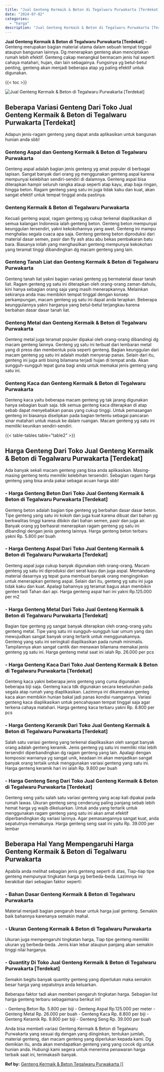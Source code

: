 ```yaml
---
title: "Jual Genteng Kermaik & Beton di Tegalwaru Purwakarta [Terdekat]"
date: "2024-07-02"
categories: 
  - "harga"
description: "Jual Genteng Kermaik & Beton di Tegalwaru Purwakarta [Terdekat]. Anda bisa membeli variasi Genteng Kermaik & Beton di Tegalwaru Purwakarta yang sesuai dg den..."
---
```


**Jual Genteng Kermaik & Beton di Tegalwaru Purwakarta \[Terdekat\]** – Genteng merupakan bagian material utama dalam sebuah tempat tinggal ataupun bangunan lainnya. Dg menerapkan genteng akan menciptakan rumah lebih efektif. Genteng cakap menangkal bermacam jenis hal seperti cahaya matahari, hujan, dan lain sebagainya. Fungsinya yg betul-betul penting, genteng akan menjadi beberapa atap yg paling efektif untuk digunakan.

{{< toc >}}

![Jual Genteng Kermaik & Beton di Tegalwaru Purwakarta [Terdekat]](/images/genteng-minimalis-murah06.png)

## Beberapa Variasi Genteng Dari Toko Jual Genteng Kermaik & Beton di Tegalwaru Purwakarta \[Terdekat\]

Adapun jenis-ragam genteng yang dapat anda aplikasikan untuk bangunan hunian anda sbb!

### Genteng Aspal dan Genteng Kermaik & Beton di Tegalwaru Purwakarta

Genteng aspal adalah bagian jenis genteng yg amat populer di berbagai lapisan. Sangat banyak dari orang yg menggunakan genteng aspal karena mempunyai kelebihan sendiri-sendiri di dalamnya. Genteng aspal bisa diterapkan hampir seluruh rangka ataup seperti atap kayu, atap baja ringan, hingga beton. Ragam genteng yang satu ini juga tidak kaku dan kuat, akan sangat efektif untuk tempat tinggal anda pastinya.

### Genteng Kermaik & Beton di Tegalwaru Purwakarta

Kecuali genteng aspal, ragam genteng yg cukup terkenal diaplikasikan di semua kalangan Indonesia ialah genteng beton. Genteng beton mempunyai keunggulan tersendiri, yakni kekokohannya yang awet. Genteng ini mampu menghalau segala cuaca apa saja. Genteng genteng beton diproduksi dari material dasar semen, pasir dan fly ash atau abu bekas pembakaran batu bara. Biasanya inilah yang menghasilkan genteng mempunyai kekokohan yang teramat tinggi dibandingkan dg macam genteng yang lain.

### Genteng Tanah Liat dan Genteng Kermaik & Beton di Tegalwaru Purwakarta

Genteng tanah liat yakni bagian variasi genteng yg bermaterial dasar tanah liat. Ragam genteng yg satu ini diterapkan oleh orang-orang zaman dahulu, kini hanya sebagian orang saja yang masih menerapkannya. Melainkan sekiranya anda mau membikin tempat tinggal dengan konsep perkampungan, macam genteng yg satu ini dapat anda terapkan. Beberapa keunggulannya yakni harganya yang betul-betul terjangkau karena berbahan dasar dasar tanah liat.

### Genteng Metal dan Genteng Kermaik & Beton di Tegalwaru Purwakarta

Genteng metal juga teramat populer dipakai oleh orang-orang dibandingi dg macam genteng lainnya. Genteng yg satu ini terbuat dari lembaran metal yang di press dan membentuk pola seperti genteng. Bagian keunggulan dari macam genteng yg satu ini adalah mudah menyerap panas. Selain dari itu, genteng ini juga anti bising bilamana terjadi hujan di tempat anda. Akan sungguh-sungguh tepat guna bagi anda untuk memakai jenis genteng yang satu ini.

### Genteng Kaca dan Genteng Kermaik & Beton di Tegalwaru Purwakarta

Genteng kaca yaitu beberapa macam genteng yg tak jarang digunakan hanya sebagian buah saja. tdk semua genteng kaca diterapkan di atap sebab dapat menyebabkan panas yang cukup tinggi. Untuk pemasangan genteng ini biasanya diselipkan pada bagian tertentu sebagai pancaran sinar matahari untuk masuk ke dalam ruangan. Macam genteng yg satu ini memiliki keunikan sendiri-sendiri.

{{< table-tables table="table2" >}}

## Harga Genteng Dari Toko Jual Genteng Kermaik & Beton di Tegalwaru Purwakarta \[Terdekat\]

Ada banyak sekali macam genteng yang bisa anda aplikasikan. Masing-masing genteng tentu memiliki kelebihan tersendiri. Sebagian ragam harga genteng yang bisa anda pakai sebagai acuan harga sbb!

### \- Harga Genteng Beton Dari Toko Jual Genteng Kermaik & Beton di Tegalwaru Purwakarta \[Terdekat\]

Genteng beton adalah bagian tipe genteng yg berbahan dasar dasar beton. Tipe genteng yang satu ini kokoh dan juga kuat karena dibuat dari bahan yg berkwalitas tinggi karena dibikin dari bahan semen, pasir dan juga air. Banyak orang yg berhasrat menerapkan ragam genteng yg satu ini dibandingi dengan jenis genteng lainnya. Harga genteng beton terbaru yakni Rp. 5.800 per buah

### \- Harga Genteng Aspal Dari Toko Jual Genteng Kermaik & Beton di Tegalwaru Purwakarta \[Terdekat\]

Genteng aspal juga cukup banyak digunakan oleh orang-orang. Macam genteng yg satu ini diproduksi dari serat kayu dan juga aspal. Memandang material dasarnya yg tepat guna membuat banyak orang menginginkan untuk menerapkan genteng aspal. Selain dari itu, genteng yg satu ini juga tidak kaku dan kuat. Apalagi bahannya yg teramat bagus akan membikin genten tadi Tahan dari api. Harga genteng aspal hari ini yakni Rp.125.000 per m2

### \- Harga Genteng Metal Dari Toko Jual Genteng Kermaik & Beton di Tegalwaru Purwakarta \[Terdekat\]

Bagian tipe genteng yg sangat banyak diterapkan oleh orang-orang yaitu genteng metal. Tipe yang satu ini sungguh-sungguh luar umum yang dan mewujudkan sangat banyak orang tertarik untuk menggunakannya. Genteng yang satu ini seringkali diaplikasikan pada rumah minimalis. Tampilannya akan sangat cantik dan menawan bilamana memakai jenis genteng yg satu ini. Harga genteng metal saat ini ialah Rp. 26.000 per pcs

### \- Harga Genteng Kaca Dari Toko Jual Genteng Kermaik & Beton di Tegalwaru Purwakarta \[Terdekat\]

Genteng kaca yakni beberapa jenis genteng yang cuma digunakan beberapa biji saja. Genteng kaca tdk digunakan secara keseluruhan pada segala atap rumah yang diaplikasikan. Lazimnya ini dikarenakan genteg kaca akan membikin hunian bakal jadi panas kondisi ruangannya. Variasi genteng kaca diaplikasikan untuk pencahayaan tempat tinggal saja agar terkena cahaya matahari. Harga genteng kaca terbaru yakni Rp. 8.800 per pcs

### \- Harga Genteng Keramik Dari Toko Jual Genteng Kermaik & Beton di Tegalwaru Purwakarta \[Terdekat\]

Salah satu variasi genteng yang terkenal diaplikasikan oleh sangat banyak orang adalah genteng keramik. Jenis genteng yg satu ini memiliki nilai lebih tersendiri diperbandingkan dg ragam genteng yang lain. Apalagi dengan komposisi warnanya yg sangat unik, keadaan ini akan menjadikan sangat banyak orang tertaik untuk menggunakan variasi genteng yang satu ini. Harga genteng keramik hari ini ialah Rp. 9.800 per buah

### \- Harga Genteng Seng Dari Toko Jual Genteng Kermaik & Beton di Tegalwaru Purwakarta \[Terdekat\]

Genteng seng yaitu salah satu variasi genteng yang acap kali dipakai pada rumah lawas. Ukuran genteng seng cenderung paling panjang sebab lebih hemat harga yg wajib dikeluarkan. Untuk anda yang tertarik untuk menggunakan ragam genteng yang satu ini akan amat efektif diperbandingkan dg variasi lainnya. Agar pemasangannya sangat kuat, anda sepatutnya memakunya. Harga genteng seng saat ini yaitu Rp. 39.000 per lembar

## Beberapa Hal Yang Mempengaruhi Harga Genteng Kermaik & Beton di Tegalwaru Purwakarta

Apabila anda melihat sebagian jenis genteng seperti di atas, Tiap-tiap tipe genteng mempunyai tingkatan harga yg berbeda-beda. Lazimnya ini berakibat dari sebagian faktor seperti:

### \- Bahan Dasar Genteng Kermaik & Beton di Tegalwaru Purwakarta

Material menjadi bagian pengaruh besar untuk harga jual genteng. Semakin baik bahannya karenanya semakin mahal.

### \- Ukuran Genteng Kermaik & Beton di Tegalwaru Purwakarta

Ukuran juga mempengaruhi tingkatan harga, Tiap tipe genteng memiliki ukuran yg berbeda-beda. Jenis kian lebar ataupun panjang akan semakin tinggi nilai harganya.

### \- Quantity Di Toko Jual Genteng Kermaik & Beton di Tegalwaru Purwakarta \[Terdekat\]

Semakin begitu banyak quantity genteng yang diperlukan maka semakin besar harga yang sepatutnya anda keluarkan.

Beberapa faktor tadi akan memberi pengaruh tingkatan harga. Sebagian list harga genteng terbaru sebagaimana berikut ini!

\- Genteng Beton Rp. 5.800 per biji - Genteng Aspal Rp.125.000 per meter - Genteng Metal Rp. 26.000 per buah - Genteng Kaca Rp. 8.800 per biji - Genteng Keramik Rp. 9.800 per biji - Genteng Seng Rp. 39.000 per buah

Anda bisa membeli variasi Genteng Kermaik & Beton di Tegalwaru Purwakarta yang sesuai dg dengan yang diinginkan, tentukan jumlah, material genteng, dan macam genteng yang diperlukan kepada kami. Dg demikian itu, anda akan mendapatkan genteng yang yang cocok dg untuk hunian anda. Hubungi kami segera untuk menerima penawaran harga terbaik saat ini, terimakasih banyak.

**Ref by:**  [Genteng Kermaik & Beton  Tegalwaru Purwakarta []](https://id.wikipedia.org/wiki/Genteng)
